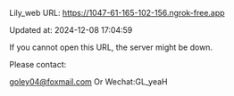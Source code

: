 Lily_web URL: https://1047-61-165-102-156.ngrok-free.app

Updated at: 2024-12-08 17:04:59

If you cannot open this URL, the server might be down.

Please contact: 

goley04@foxmail.com Or Wechat:GL_yeaH